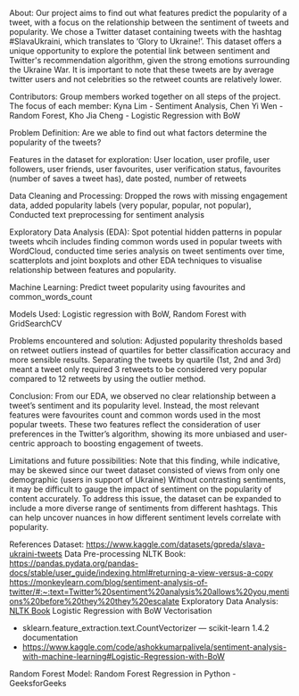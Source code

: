 About: Our project aims to find out what features predict the popularity of a tweet, with a focus on the relationship between the sentiment of tweets and popularity. We chose a Twitter dataset containing tweets with the hashtag #SlavaUkraini, which translates to ‘Glory to Ukraine!’. This dataset offers a unique opportunity to explore the potential link between sentiment and Twitter's recommendation algorithm, given the strong emotions surrounding the Ukraine War. It is important to note that these tweets are by average twitter users and not celebrities so the retweet counts are relatively lower.

Contributors: Group members worked together on all steps of the project. The focus of each member:
Kyna Lim -  Sentiment Analysis, Chen Yi Wen - Random Forest, Kho Jia Cheng - Logistic Regression with BoW

Problem Definition: Are we able to find out what factors determine the popularity of the tweets?

Features in the dataset for exploration: User location, user profile, user followers, user friends, user favourites, user verification status, favourites (number of saves a tweet has), date posted, number of retweets

Data Cleaning and Processing: Dropped the rows with missing engagement data, added popularity labels (very popular, popular, not popular), Conducted text preprocessing for sentiment analysis

Exploratory Data Analysis (EDA): Spot potential hidden patterns in popular tweets whcih includes finding common words used in popular tweets with WordCloud, conducted time series analysis on tweet sentiments over time, scatterplots and joint boxplots and other EDA techniques to visualise relationship between features and popularity. 

Machine Learning: Predict tweet popularity using favourites and common_words_count

Models Used: Logistic regression with BoW, Random Forest with GridSearchCV

Problems encountered and solution: Adjusted popularity thresholds based on retweet outliers instead of quartiles for better classification accuracy and more sensible results. Separating the tweets by quartile (1st, 2nd and 3rd) meant a tweet only required 3 retweets to be considered very popular compared to 12 retweets by using the outlier method.

Conclusion: From our EDA, we observed no clear relationship between a tweet’s sentiment and its popularity level. Instead, the most relevant features were favourites count and common words used in the most popular tweets. These two features reflect the consideration of user preferences in the Twitter’s algorithm, showing its more unbiased and user-centric approach to boosting engagement of tweets.

Limitations and future possibilities: Note that this finding, while indicative, may be skewed since our tweet dataset consisted of views from only one demographic (users in support of Ukraine) Without contrasting sentiments, it may be difficult to gauge the impact of sentiment on the popularity of content accurately. To address this issue, the dataset can be expanded to include a more diverse range of sentiments from different hashtags. This can help uncover nuances in how different sentiment levels correlate with popularity.


References
Dataset: https://www.kaggle.com/datasets/gpreda/slava-ukraini-tweets
Data Pre-processing 
NLTK Book: https://pandas.pydata.org/pandas-docs/stable/user_guide/indexing.html#returning-a-view-versus-a-copy
https://monkeylearn.com/blog/sentiment-analysis-of-twitter/#:~:text=Twitter%20sentiment%20analysis%20allows%20you,mentions%20before%20they%20they%20escalate
Exploratory Data Analysis: [NLTK Book](https://www.nltk.org/book/)
Logistic Regression with BoW Vectorisation
- sklearn.feature_extraction.text.CountVectorizer — scikit-learn 1.4.2 documentation
- https://www.kaggle.com/code/ashokkumarpalivela/sentiment-analysis-with-machine-learning#Logistic-Regression-with-BoW

Random Forest Model: Random Forest Regression in Python - GeeksforGeeks
